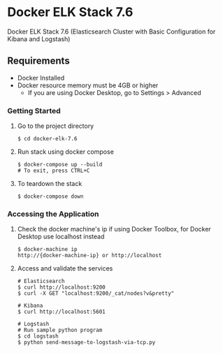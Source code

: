 # Docker ELK Stack 7.6 #
Docker ELK Stack 7.6 (Elasticsearch Cluster with Basic Configuration for Kibana and Logstash)

## Requirements ##
* Docker Installed
* Docker resource memory must be 4GB or higher
    * If you are using Docker Desktop, go to Settings > Advanced

### Getting Started ###
1. Go to the project directory
    ```
    $ cd docker-elk-7.6
    ```
2. Run stack using docker compose
    ```
    $ docker-compose up --build
    # To exit, press CTRL+C
    ```
3. To teardown the stack
    ```
    $ docker-compose down
    ```

### Accessing the Application ###
1. Check the docker machine's ip if using Docker Toolbox, for Docker Desktop use localhost instead
    ```
    $ docker-machine ip
    http://{docker-machine-ip} or http://localhost
    ```
2. Access and validate the services
    ```
    # Elasticsearch
    $ curl http://localhost:9200
    $ curl -X GET "localhost:9200/_cat/nodes?v&pretty"

    # Kibana
    $ curl http://localhost:5601

    # Logstash
    # Run sample python program
    $ cd logstash
    $ python send-message-to-logstash-via-tcp.py
    ```